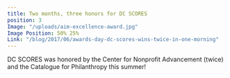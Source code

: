 ```yaml
---
title: Two months, three honors for DC SCORES
position: 3
Image: "/uploads/aim-excellence-award.jpg"
Image Position: 50% 25%
Link: "/blog/2017/06/awards-day-dc-scores-wins-twice-in-one-morning"
---
```


DC SCORES was honored by the Center for Nonprofit Advancement (twice) and the Catalogue for Philanthropy this summer!